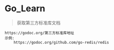 # Go_Learn

> 获取第三方标准库文档

    https://godoc.org/第三方标准库地址
    示例:
        https://godoc.org/github.com/go-redis/redis

> 